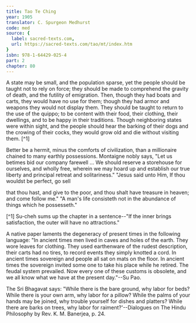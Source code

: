 ```yaml
---
title: Tao Te Ching
year: 1905
translator: C. Spurgeon Medhurst
code: med
source: {
  label: sacred-texts.com,
  url: https://sacred-texts.com/tao/mt/index.htm
}
isbn: 978-1-64429-025-4
part: 2
chapter: 80
---
```

A state may be small, and the population sparse, yet the people should be taught not to rely on force; they should be made to comprehend the gravity of death, and the futility of emigration. Then, though they had boats and carts, they would have no use for them; though they had armor and weapons they would not display them. They should be taught to return to the use of the quippo; to be content with their food, their clothing, their dwellings, and to be happy in their traditions. Though neighboring states were within sight, and the people should hear the barking of their dogs and the crowing of their cocks, they would grow old and die without visiting them. [^1]

Better be a hermit, minus the comforts of civilization, than a millionaire chained to many earthly possessions. Montaigne nobly says, "Let us betimes bid our company farewell ... We should reserve a storehouse for ourselves, and wholly free, wherein we may hoard up and establish our true liberty and principal retreat and solitariness." "Jesus said unto Him, If thou wouldst be perfect, go sell

that thou hast, and give to the poor, and thou shalt have treasure in heaven; and come follow me." "A man's life consisteth not in the abundance of things which he possesseth."



[^1] Su-cheh sums up the chapter in a sentence--"If the inner brings satisfaction, the outer will have no attractions."

A native paper laments the degeneracy of present times in the following language: "In ancient times men lived in caves and holes of the earth. They wore leaves for clothing. They used earthenware of the rudest description, their carts had no tires, to record events they simply knotted a cord. In ancient times sovereign and people all sat on mats on the floor. In ancient times the sovereign invited some one to take his place while he retired. The feudal system prevailed. Now every one of these customs is obsolete, and we all know what we have at the present day."--Su Pao.

The Sri Bhagavat says: "While there is the bare ground, why labor for beds? While there is your own arm, why labor for a pillow? While the palms of your hands may be joined, why trouble yourself for dishes and platters? While there are barks on trees, why labor for raiment?'--Dialogues on The Hindu Philosophy by Rev. K. M. Banerjea, p. 24.